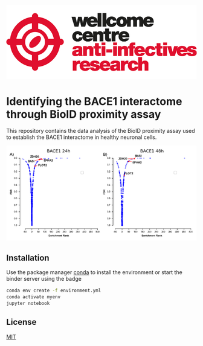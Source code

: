 ![title](wcar.png)
# Identifying the BACE1 interactome through BioID proximity assay

This repository contains the data analysis of the BioID proximity assay used  to establish the BACE1 interactome in healthy neuronal cells.

![fig1](Fig1.png?raw=true)

## Installation

Use the package manager [conda](https://anaconda.org/) to install the environment or start the binder server using the badge

```bash
conda env create -f environment.yml
conda activate myenv
jupyter notebook
```


## License
[MIT](https://choosealicense.com/licenses/mit/)